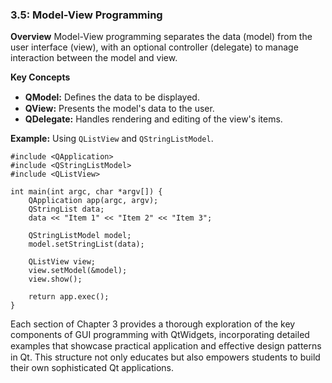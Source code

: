 
### 3.5: Model-View Programming

**Overview**
Model-View programming separates the data (model) from the user interface (view), with an optional controller (delegate) to manage interaction between the model and view.

**Key Concepts**
* **QModel:** Deﬁnes the data to be displayed.
* **QView:** Presents the model's data to the user.
* **QDelegate:** Handles rendering and editing of the view's items.

**Example:** Using `QListView` and `QStringListModel`.

```
#include <QApplication>
#include <QStringListModel>
#include <QListView> 
 
int main(int argc, char *argv[]) { 
    QApplication app(argc, argv); 
    QStringList data; 
    data << "Item 1" << "Item 2" << "Item 3"; 
 
    QStringListModel model; 
    model.setStringList(data); 
 
    QListView view; 
    view.setModel(&model); 
    view.show(); 
 
    return app.exec(); 
} 
```
Each section of Chapter 3 provides a thorough exploration of the key components of GUI programming with QtWidgets, incorporating detailed examples that showcase practical application and eﬀective design patterns in Qt. This structure not only educates but also empowers students to build their own sophisticated Qt applications.
